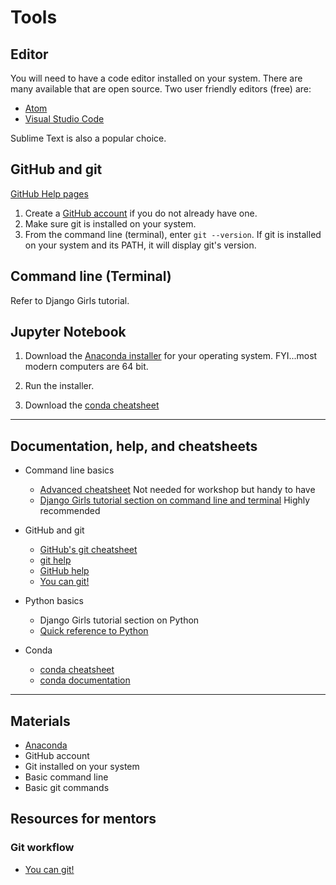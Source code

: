 # Tools

## Editor

You will need to have a code editor installed on your system. There are
many available that are open source. Two user friendly editors (free) are:

- [Atom](https://atom.io)
- [Visual Studio Code](https://code.visualstudio.com/)

Sublime Text is also a popular choice.

## GitHub and git

[GitHub Help pages](https://help.github.com)

1. Create a [GitHub account](https://help.github.com/articles/set-up-git/)
   if you do not already have one.   
2. Make sure git is installed on your system.
3. From the command line (terminal), enter `git --version`. If git is
   installed on your system and its PATH, it will display git's version.
   
   
## Command line (Terminal)

Refer to Django Girls tutorial.


## Jupyter Notebook

1. Download the [Anaconda installer](https://www.continuum.io/downloads)
   for your operating system. FYI...most modern computers are 64 bit.

2. Run the installer.

3. Download the [conda cheatsheet](http://conda.pydata.org/docs/_downloads/conda-cheatsheet.pdf)


---

## Documentation, help, and cheatsheets

* Command line basics
    - [Advanced cheatsheet](https://digital-forensics.sans.org/media/linux-shell-survival-guide.pdf) Not needed for workshop but handy to have
    - [Django Girls tutorial section on command line and terminal](https://tutorial.djangogirls.org/en/intro_to_command_line/) Highly recommended

* GitHub and git
    - [GitHub's git cheatsheet](https://services.github.com/kit/downloads/github-git-cheat-sheet.pdf)
    - [git help](https://git-scm.com/)
    - [GitHub help](https://help.github.com)
    - [You can git!](http://www.slideshare.net/willingc/yes-you-can-git)

* Python basics
    - Django Girls tutorial section on Python
    - [Quick reference to Python](http://www.dataschool.io/python-quick-reference/)

* Conda
    - [conda cheatsheet](http://conda.pydata.org/docs/_downloads/conda-cheatsheet.pdf)
    - [conda documentation](http://conda.pydata.org/docs/)

---

## Materials

- [Anaconda](https://www.continuum.io/downloads)
- GitHub account
- Git installed on your system
- Basic command line
- Basic git commands

## Resources for mentors

### Git workflow

- [You can git!](http://www.slideshare.net/willingc/yes-you-can-git)
